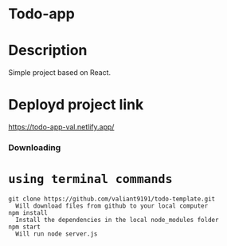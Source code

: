 # Todo-app


# Description
Simple project based on React. 
# Deployd project link
https://todo-app-val.netlify.app/


### Downloading
# `using terminal commands`
    git clone https://github.com/valiant9191/todo-template.git
      Will download files from github to your local computer
    npm install
      Install the dependencies in the local node_modules folder
    npm start     
      Will run node server.js
